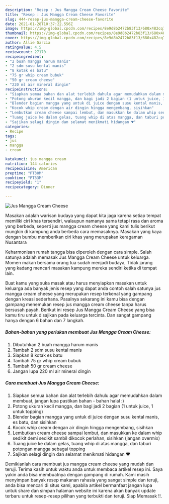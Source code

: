 ```yaml
---
description: "Resep : Jus Mangga Cream Cheese Favorite"
title: "Resep : Jus Mangga Cream Cheese Favorite"
slug: 444-resep-jus-mangga-cream-cheese-favorite
date: 2021-01-28T10:37:22.556Z
image: https://img-global.cpcdn.com/recipes/8e9d8b2472b83f13/680x482cq70/jus-mangga-cream-cheese-foto-resep-utama.jpg
thumbnail: https://img-global.cpcdn.com/recipes/8e9d8b2472b83f13/680x482cq70/jus-mangga-cream-cheese-foto-resep-utama.jpg
cover: https://img-global.cpcdn.com/recipes/8e9d8b2472b83f13/680x482cq70/jus-mangga-cream-cheese-foto-resep-utama.jpg
author: Allie Garcia
ratingvalue: 4.5
reviewcount: 27170
recipeingredient:
- "2 buah mangga harum manis"
- "2 sdm susu kental manis"
- "8 kotak es batu"
- "75 gr whip cream bubuk"
- "50 gr cream cheese"
- "220 ml air mineral dingin"
recipeinstructions:
- "Siapkan semua bahan dan alat terlebih dahulu agar memudahkan dalam membuat, jangan lupa pastikan bahan - bahan halal :)"
- "Potong ukuran kecil mangga, dan bagi jadi 2 bagian (1 untuk juice, 1 untuk topping)"
- "Blender bagian mangga yang untuk di juice dengan susu kental manis, es batu, dan sisihkan"
- "Kocok whip cream dengan air dingin hingga mengembang, sisihkan"
- "Lembutkan cream cheese sampai lembut, dan masukkan ke dalam whip sedikit demi sedikit sambil dikocok perlahan, sisihkan (jangan overmix)"
- "Tuang juice ke dalam gelas, tuang whip di atas mangga, dan taburi potongan mangga sebagai topping"
- "Sajikan selagi dingin dan selamat menikmati hidangan ♥️"
categories:
- Recipe
tags:
- jus
- mangga
- cream

katakunci: jus mangga cream 
nutrition: 144 calories
recipecuisine: American
preptime: "PT30M"
cooktime: "PT33M"
recipeyield: "1"
recipecategory: Dinner

---
```



![Jus Mangga Cream Cheese](https://img-global.cpcdn.com/recipes/8e9d8b2472b83f13/680x482cq70/jus-mangga-cream-cheese-foto-resep-utama.jpg)

Masakan adalah warisan budaya yang dapat kita jaga karena setiap tempat memiliki ciri khas tersendiri, walaupun namanya sama tetapi rasa dan aroma yang berbeda, seperti jus mangga cream cheese yang kami tulis berikut mungkin di kampung anda berbeda cara memasaknya. Masakan yang kaya dengan bumbu memberikan ciri khas yang merupakan keragaman Nusantara



Keharmonisan rumah tangga bisa diperoleh dengan cara simple. Salah satunya adalah memasak Jus Mangga Cream Cheese untuk keluarga. Momen makan bersama orang tua sudah menjadi budaya, Tidak jarang yang kadang mencari masakan kampung mereka sendiri ketika di tempat lain.

Buat kamu yang suka masak atau harus menyiapkan masakan untuk keluarga ada banyak jenis resep yang dapat anda contoh salah satunya jus mangga cream cheese yang merupakan resep terkenal yang gampang dengan kreasi sederhana. Pasalnya sekarang ini kamu bisa dengan gampang menemukan resep jus mangga cream cheese tanpa harus bersusah payah.
Berikut ini resep Jus Mangga Cream Cheese yang bisa kamu tiru untuk disajikan pada keluarga tercinta. Dan sangat gampang hanya dengan 6 bahan dan 7 langkah.


<!--inarticleads1-->

##### Bahan-bahan yang perlukan membuat Jus Mangga Cream Cheese:

1. Dibutuhkan 2 buah mangga harum manis
1. Tambah 2 sdm susu kental manis
1. Siapkan 8 kotak es batu
1. Tambah 75 gr whip cream bubuk
1. Tambah 50 gr cream cheese
1. Jangan lupa 220 ml air mineral dingin




<!--inarticleads2-->

##### Cara membuat  Jus Mangga Cream Cheese:

1. Siapkan semua bahan dan alat terlebih dahulu agar memudahkan dalam membuat, jangan lupa pastikan bahan - bahan halal :)
1. Potong ukuran kecil mangga, dan bagi jadi 2 bagian (1 untuk juice, 1 untuk topping)
1. Blender bagian mangga yang untuk di juice dengan susu kental manis, es batu, dan sisihkan
1. Kocok whip cream dengan air dingin hingga mengembang, sisihkan
1. Lembutkan cream cheese sampai lembut, dan masukkan ke dalam whip sedikit demi sedikit sambil dikocok perlahan, sisihkan (jangan overmix)
1. Tuang juice ke dalam gelas, tuang whip di atas mangga, dan taburi potongan mangga sebagai topping
1. Sajikan selagi dingin dan selamat menikmati hidangan ♥️




Demikianlah cara membuat jus mangga cream cheese yang mudah dan teruji. Terima kasih untuk waktu anda untuk membaca artikel resep ini. Saya yakin anda bisa membuatnya dengan gampang di rumah. Kami masih menyimpan banyak resep makanan rahasia yang sangat simple dan teruji, anda bisa mencari di situs kami, apabila artikel bermanfaat jangan lupa untuk share dan simpan halaman website ini karena akan banyak update terbaru untuk resep-resep pilihan yang terbukti dan teruji. Siap Memasak !!. 
